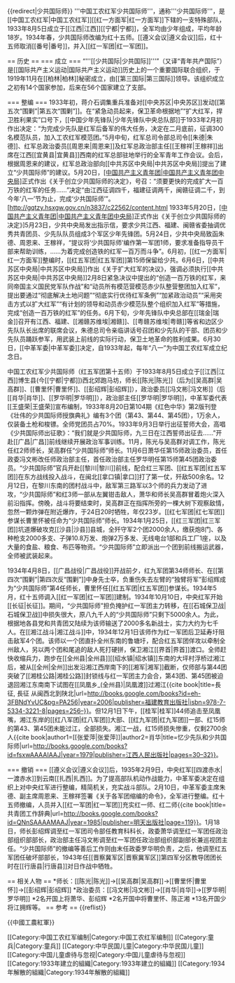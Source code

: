 {{redirect|少共国际师}}
'''中国工农红军少共国际师'''，通称'''少共国际师'''，是[[中国工农红军|中国工农红军]][[红一方面军|红一方面军]]下辖的一支特殊部队，1933年8月5日成立于[[江西|江西]][[宁都|宁都]]，全军均由少年组成，平均年龄18岁。1934年春，少共国际师改编为红十五师。[[遵义会议|遵义会议]]后，红十五师取消[[番号|番号]]，并入[[红一军团|红一军团]]。

== 历史 ==
=== 成立 ===
“'''[[少共国际|少共国际]]'''”（又译“青年共产国际”）是[[国际共产主义运动|国际共产主义运动]]历史上的一个重要国际联合组织，于1919年11月在[[柏林|柏林]]秘密成立，由[[第三国际|第三国际]]领导。该组织成立之初有14个国家参加，后来在56个国家建立了支部。

=== 整编 ===
1933年初，蒋介石调集重兵准备对[[中央苏区|中央苏区]]发动[[第五次“围剿”|第五次“围剿”]]。在“紧急动员起来，保卫革命根据地”“扩大红军，捍卫胜利果实”口号下，[[中国少年先锋队|少年先锋队中央总队部]]于1933年2月初作出决定：“为完成少先队是红军后备军的伟大任务，决定在二月底前，征调300名模范队员，加入工农红军模范团。”5月中旬，红军总司令部总司令[[朱德|朱德]]、红军总政治委员[[周恩来|周恩来]]及红军总政治部主任[[王稼祥|王稼祥]]出席在江西[[宜黄县|宜黄县]]西南的红军总部驻地举行的全军青年工作会议。会后，根据周恩来的建议，红军总政治部向[[中共苏区中央局|中共苏区中央局]]提出了建立“少共国际师”的建议。5月20日，[[中国共产主义青年团|中国共产主义青年团中央局]](简称“少共中央局”)正式作出《关于创立少共国际师的决定》，号召：“须要更快的完成扩大一百万铁的红军的任务……”决定“由江西征调四千，福建征调两千，闽赣征调二千，到今年‘八一’节为止，完成‘少共国际师’”。<ref>[http://gqtzy.hsxgw.gov.cn/n3837/c22562/content.html 1933年5月20日，[[中国共产主义青年团|中国共产主义青年团中央局]](简称“少共中央局”)正式作出《关于创立少共国际师的决定》]</ref>5月23日，少共中央局发出指示信，要求少共江西、福建、闽赣省委抽调优秀共青团员、少先队队员组成3个军区少年先锋团。5月24日，少共中央局致函朱德、周恩来、王稼祥，“提议将‘少共国际师’编作第一军团1师，要求准备指导员干部来帮助训练，……为着完成创造铁的红军一百万而斗争”。6月初，[[红一方面军|红一方面军]]整编时，[[红五军团|红五军团]]第15师保留给少共。6月6日，[[中共苏区中央局|中共苏区中央局]]作出《关于扩大红军的决议》，强调必须执行[[中共苏区中央局|中共苏区中央局]]2月8日紧急决议中提出的“创造一百万铁的红军，来同帝国主义国民党军队作战”和“动员所有模范营模范赤少队整营整团加入红军”，提出要通过“彻底解决土地问题”“彻底实行优待红军条例”“加紧政治动员”“采用突击方式以扩大红军”“有计划的领导和动员赤少模范队整个组织加入红军”等措施，完成“创造一百万铁的红军”的任务。6月下旬，少年先锋队中央总部在[[瑞金|瑞金]]召开有江西、福建、[[湘赣苏维埃|湘赣]]、[[粤赣苏维埃|粤赣]]等省和边区少先队队长出席的联席会议，朱德总司令亲临讲话号召团和少先队的干部、团员和少先队员踊跃参军，用武装上前线的实际行动，保卫土地革命的胜利成果。6月30日，[[中革军委|中革军委]]决定，自1933年起，每年“八一”为中国工农红军成立纪念日。

中国工农红军少共国际师（红五军团第十五师）于1933年8月5日成立于[[江西|江西]]博生县(今[[宁都|宁都]])西北郊跑马坊，师长[[陈光|陈光]]（后为[[吴高群|吴高群]]、[[曹里怀|曹里怀]]、[[彭绍辉|彭绍辉]]），政治委员[[冯文彬|冯文彬]]（后[[肖华|肖华]]、[[罗华明|罗华明]]），政治部主任[[罗华明|罗华明]]，中革军委代表[[王盛荣|王盛荣]]宣布编制，<ref>1933年8月20日第104期《红色中华》第2版刊登《壮伟的少共国际师授旗典礼》</ref>编有3个团（第43、第44、第45团），1万余人，仅装备土枪和梭镖。全师党团员占70%。1933年9月3日举行出征誓师大会，高唱《少共国际师出征歌》：“我们就是少共国际师，九三日在江西誓师出征去……”开赴[[广昌|广昌]]前线继续开展政治军事训练。11月，陈光与吴高群对调工作，陈光任红2师师长，吴高群任“少共国际师”师长。11月6日萧华任第15师政治委员，首任政委冯文彬改任师政治部主任，首任政治部主任罗华明任第15师第45团政治委员。“少共国际师”官兵开赴[[黎川|黎川]]前线，配合红三军团、[[红五军团|红五军团]]在东方战线投入战斗，在闽北[[拿口镇|拿口]]打了第一仗，歼敌500余名。12月12日，在黎川东南的团村战斗中，敌军第三路军以3个师的兵力发动了进攻，“少共国际师”和红3师一部从左翼钳击敌人，萧华和师长吴高群冒着炮火深入前沿指挥。傍晚，战斗将要结束时，吴高群正在指挥所旁的一棵大树下观察敌情，忽然一颗炸弹在附近爆炸，于24日20时牺牲，年仅23岁。[[红七军团|红七军团]]参谋长曹里怀被任命为“少共国际师”师长。1934年1月25日，[[红三军团|红三军团]]坑道爆破攻克[[沙县|沙县]]县城，全歼守军2个团2000余人，缴获炮8门、各种枪支2000多支、子弹10.8万发、炮弹2万多发、无线电台1部和兵工厂1座，以及大量的食盐、粮食、布匹等物资。“少共国际师”立即派出一个团到前线搬运武器，全师被武装起来。

1934年4月8日，[[广昌战役|广昌战役]]开战前夕，红九军团第34师师长、在[[第四次“围剿”|第四次反“围剿”]]中身先士卒，负重伤失去左臂的“独臂将军”彭绍辉成为“少共国际师”第4任师长，曹里怀任[[红五军团|红五军团]]参谋长。1934年5月，红十五师调入[[红一军团|红一军团]]建制。1934年10月10日，中央红军开始[[长征|长征]]。期间，“少共国际师”担负掩护红一军团主力转移，在[[石城保卫战|石城保卫战]]中损失很大，原八九千人的“少共国际师”只剩下5000余人。为此，根据地各县党和共青团又陆续为该师输送了2000多名新战士，实力大约为七千人。在[[湘江战斗|湘江战斗]]中，1934年12月1日该师作为红一军团后卫延寿圩阻击敌军4个团。该师以一个团直扑全州东南的鲁塘圩，配合红五军团佯攻以牵制全州敌人，另以两个团和尾追的敌人死打硬拼，保卫湘江[[界首|界首]]渡口。全师赶快收缩兵力，跑步在[[全州县|全州县]][[绍水镇|绍水镇]]东南的大坪村浮桥过湘江后，被从[[全州|全州]]出发沿湘江西岸南下的[[湘军|湘军]]截断，仅师部与第44团突破了[[湘桂公路|湘桂公路]]封锁线与红一军团主力会合，第43团、第45团被迫退回湘江东南南下试图在[[凤凰乡_(全州县)|凤凰渡]]过湘江<ref>{{cite book|title=長征, 長征 从闽西北到陕北|url=http://books.google.com/books?id=eh-3FBNdYvUC&pg=PA256|year=2006|publisher=福建教育出版社|isbn=978-7-5334-3221-8|pages=256–}}</ref>。但12月1日下午，[[桂军|桂军]]44师追击至凤凰嘴，湘江东岸的[[红八军团|红八军团]]大部、[[红九军团|红九军团]]一部、红15师的第43、第45团未能过江，全部损失。湘江一战，红15师损失惨重，仅剩2700余人<ref name="张爱萍肖华1979">{{cite book|author1=[[张爱萍|张爱萍]]|author2=肖华|title=忆少先队和少共国际师|url=http://books.google.com/books?id=fsxwAAAAIAAJ|year=1979|publisher=江西人民出版社|pages=30–32}}</ref>。

=== 撤销 ===
[[遵义会议|遵义会议]]后，1935年2月9日，中央红军[[四渡赤水|一渡赤水]]到云南[[扎西|扎西]]。为了提高部队机动作战能力，中革军委决定在组织上对中央红军进行整编，精简机关，充实战斗部队。2月10日，中革军委主席朱德、副主席周恩来、王稼祥签署《关于各军团缩编的命令》，全军进行整编。红十五师撤编，人员并入[[红一军团|红一军团]]充实红一师、红二师<ref>{{cite book|title=共青团工作辞典|url=http://books.google.com/books?id=QNnSAAAAMAAJ|year=1985|publisher=明天出版社|page=119}}</ref>。1月18日，师长彭绍辉调至红一军团司令部任教育科科长，政委萧华调至红一军团任政治部组织部部长，政治部主任冯文彬调至红一军团任政治部组织部副部长兼巡视团主任。“少共国际师”的撤编等善后工作则由末任政委罗华明负责，之后，他调至红五军团任破坏部部长，1943年任[[晋察冀军区|晋察冀军区]]第四军分区教导团团长时在[[行唐县|行唐县]]对日作战中牺牲。

== 相关人物 ==
*师长：[[陈光|陈光]]→[[吴高群|吴高群]]→[[曹里怀|曹里怀]]→[[彭绍辉|彭绍辉]]
*政治委员：[[冯文彬|冯文彬]]→[[肖华|肖华]]→[[罗华明|罗华明]]
*2名开国上将萧华、彭绍辉
*2名开国中将曹里怀、陈正湘
*13名开国少将江拥辉等。
== 参考 ==
{{reflist}}

{{中國工農紅軍}}

[[Category:中国工农红军编制|Category:中国工农红军编制]]
[[Category:童兵|Category:童兵]]
[[Category:中华民国儿童|Category:中华民国儿童]]
[[Category:中国儿童虐待与忽视|Category:中国儿童虐待与忽视]]
[[Category:1933年建立的組織|Category:1933年建立的組織]]
[[Category:1934年解散的組織|Category:1934年解散的組織]]